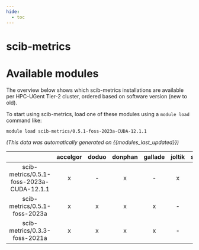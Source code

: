 ```yaml
---
hide:
  - toc
---
```


scib-metrics
============

# Available modules


The overview below shows which scib-metrics installations are available per HPC-UGent Tier-2 cluster, ordered based on software version (new to old).

To start using scib-metrics, load one of these modules using a `module load` command like:

```shell
module load scib-metrics/0.5.1-foss-2023a-CUDA-12.1.1
```

*(This data was automatically generated on {{modules_last_updated}})*  

| |accelgor|doduo|donphan|gallade|joltik|shinx|skitty|
| :---: | :---: | :---: | :---: | :---: | :---: | :---: | :---: |
|scib-metrics/0.5.1-foss-2023a-CUDA-12.1.1|x|-|x|-|x|-|-|
|scib-metrics/0.5.1-foss-2023a|x|x|x|x|-|x|x|
|scib-metrics/0.3.3-foss-2021a|x|x|x|x|-|-|-|
